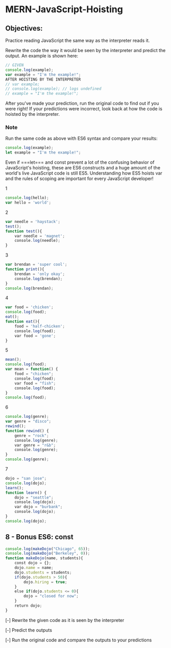 # MERN-JavaScript-Hoisting

## Objectives:

Practice reading JavaScript the same way as the interpreter reads it.

Rewrite the code the way it would be seen by the interpreter and predict the output. An example is shown here:

```js
// GIVEN
console.log(example);
var example = "I'm the example!";
AFTER HOISTING BY THE INTERPRETER
// var example;
// console.log(example); // logs undefined
// example = "I'm the example!";
```

After you've made your prediction, run the original code to find out if you were right! If your predictions were incorrect, look back at how the code is hoisted by the interpreter.

### Note

Run the same code as above with ES6 syntax and compare your results:

```js
console.log(example);
let example = "I'm the example!";    
```

Even if ===let=== and const prevent a lot of the confusing behavior of JavaScript's hoisting, these are ES6 constructs and a huge amount of the world's live JavaScript code is still ES5. Understanding how ES5 hoists var and the rules of scoping are important for every JavaScript developer!

1

```js
console.log(hello);                                   
var hello = 'world';                                 
```

2

```js
var needle = 'haystack';
test();
function test(){
    var needle = 'magnet';
    console.log(needle);
}
```

3

```js
var brendan = 'super cool';
function print(){
    brendan = 'only okay';
    console.log(brendan);
}
console.log(brendan);
```

4

```js
var food = 'chicken';
console.log(food);
eat();
function eat(){
    food = 'half-chicken';
    console.log(food);
    var food = 'gone';
}
```

5

```js
mean();
console.log(food);
var mean = function() {
    food = "chicken";
    console.log(food);
    var food = "fish";
    console.log(food);
}
console.log(food);
```

6

```js
console.log(genre);
var genre = "disco";
rewind();
function rewind() {
    genre = "rock";
    console.log(genre);
    var genre = "r&b";
    console.log(genre);
}
console.log(genre);
```

7

```js
dojo = "san jose";
console.log(dojo);
learn();
function learn() {
    dojo = "seattle";
    console.log(dojo);
    var dojo = "burbank";
    console.log(dojo);
}
console.log(dojo);
```

## 8 - Bonus ES6: const

```js
console.log(makeDojo("Chicago", 65));
console.log(makeDojo("Berkeley", 0));
function makeDojo(name, students){
    const dojo = {};
    dojo.name = name;
    dojo.students = students;
    if(dojo.students > 50){
        dojo.hiring = true;
    }
    else if(dojo.students <= 0){
        dojo = "closed for now";
    }
    return dojo;
}
```

[-] Rewrite the given code as it is seen by the interpreter

[-] Predict the outputs

[-] Run the original code and compare the outputs to your predictions


